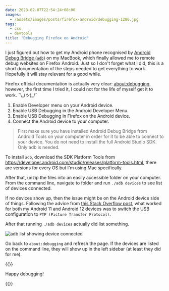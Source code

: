 ```yaml
---
date: 2023-02-07T22:54:24+08:00
images:
  - /assets/images/posts/firefox-android/debugging-1280.jpg
tags:
  - css
  - devtools
title: "Debugging Firefox on Android"
---
```


I just figured out how to get my Android phone recognised by [Android Debug Bridge (`adb`)](https://developer.android.com/studio/command-line/adb.html) on my MacBook, which finally allowed me to remote debug websites on Firefox Android. Just so I don't forget what I did, this is a short documentation of the steps needed to get everything to work. Hopefully it will stay relevant for a good while.

Firefox official documentation is actually very clear: [about:debugging](https://firefox-source-docs.mozilla.org/devtools-user/about_colon_debugging/index.html), however, the first time I tried it, I could not for the life of myself get it to work. <span class="kaomoji">¯\\\_(ツ)\_/¯</span>

<ol>
  <li class="no-margin">Enable Developer menu on your Android device.</li>
  <li class="no-margin">Enable USB Debugging in the Android Developer Menu.</li>
  <li class="no-margin">Enable USB Debugging in Firefox on the Android device.</li>
  <li>Connect the Android device to your computer.</li>
</ol>

> First make sure you have installed Android Debug Bridge from Android Tools on your computer in order for it to be able to connect to your device. You do not need to install the full Android Studio SDK. Only adb is needed.

To install `adb`, download the SDK Platform Tools from <a href="https://developer.android.com/studio/releases/platform-tools.html" style="word-break: break-all">https://developer.android.com/studio/releases/platform-tools.html</a>, there are versions for every OS but I'm using Mac specifically.

After that, unzip the files into an easily accessible folder on your computer. From the command line, navigate to folder and run `./adb devices` to see list of devices connected.

If no devices show up, then the issue might be on the Android device side of things. Following the advice from [this Stack Overflow post](https://stackoverflow.com/questions/21170392/my-android-device-does-not-appear-in-the-list-of-adb-devices), what worked for both my Android 11 and Android 12 devices was to switch the USB configuration to `PTP (Picture Transfer Protocol)`.

After that running `./adb devices` actually did list something.

![adb list showing device connected](/assets/images/posts/firefox-android/adb-list.png)

Go back to `about:debugging` and refresh the page. If the devices are listed on the command line, they will show up in the left sidebar (at least they did for me).

{{<img4w filename="posts/firefox-android/setup" filetype="png" alt="Setup for remote debugging">}}

Happy debugging!

{{<img4w filename="posts/firefox-android/debugging" filetype="jpg" alt="Inspecting remotely with devtools">}}
